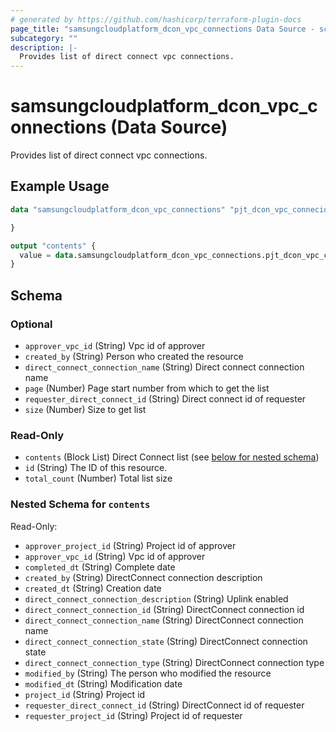 ```yaml
---
# generated by https://github.com/hashicorp/terraform-plugin-docs
page_title: "samsungcloudplatform_dcon_vpc_connections Data Source - scp"
subcategory: ""
description: |-
  Provides list of direct connect vpc connections.
---
```


# samsungcloudplatform_dcon_vpc_connections (Data Source)

Provides list of direct connect vpc connections.

## Example Usage

```terraform
data "samsungcloudplatform_dcon_vpc_connections" "pjt_dcon_vpc_connecions" {

}

output "contents" {
  value = data.samsungcloudplatform_dcon_vpc_connections.pjt_dcon_vpc_connecions.contents
}
```

<!-- schema generated by tfplugindocs -->
## Schema

### Optional

- `approver_vpc_id` (String) Vpc id of approver
- `created_by` (String) Person who created the resource
- `direct_connect_connection_name` (String) Direct connect connection name
- `page` (Number) Page start number from which to get the list
- `requester_direct_connect_id` (String) Direct connect id of requester
- `size` (Number) Size to get list

### Read-Only

- `contents` (Block List) Direct Connect list (see [below for nested schema](#nestedblock--contents))
- `id` (String) The ID of this resource.
- `total_count` (Number) Total list size

<a id="nestedblock--contents"></a>
### Nested Schema for `contents`

Read-Only:

- `approver_project_id` (String) Project id of approver
- `approver_vpc_id` (String) Vpc id of approver
- `completed_dt` (String) Complete date
- `created_by` (String) DirectConnect connection description
- `created_dt` (String) Creation date
- `direct_connect_connection_description` (String) Uplink enabled
- `direct_connect_connection_id` (String) DirectConnect connection id
- `direct_connect_connection_name` (String) DirectConnect connection name
- `direct_connect_connection_state` (String) DirectConnect connection state
- `direct_connect_connection_type` (String) DirectConnect connection type
- `modified_by` (String) The person who modified the resource
- `modified_dt` (String) Modification date
- `project_id` (String) Project id
- `requester_direct_connect_id` (String) DirectConnect id of requester
- `requester_project_id` (String) Project id of requester


